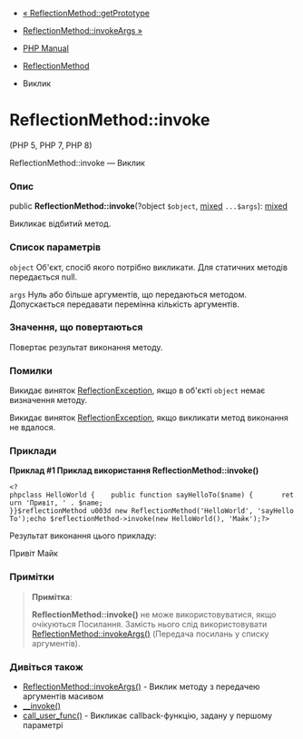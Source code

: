 - [«
ReflectionMethod::getPrototype](reflectionmethod.getprototype.md)
- [ReflectionMethod::invokeArgs »](reflectionmethod.invokeargs.md)

- [PHP Manual](index.md)
- [ReflectionMethod](class.reflectionmethod.md)
- Виклик

# ReflectionMethod::invoke

(PHP 5, PHP 7, PHP 8)

ReflectionMethod::invoke — Виклик

### Опис

public **ReflectionMethod::invoke**(?object `$object`,
[mixed](language.types.declarations.md#language.types.declarations.mixed)
`...$args`):
[mixed](language.types.declarations.md#language.types.declarations.mixed)

Викликає відбитий метод.

### Список параметрів

`object`
Об'єкт, спосіб якого потрібно викликати. Для статичних методів
передається null.

`args`
Нуль або більше аргументів, що передаються методом. Допускається передавати
перемінна кількість аргументів.

### Значення, що повертаються

Повертає результат виконання методу.

### Помилки

Викидає виняток
[ReflectionException](class.reflectionexception.md), якщо в об'єкті
`object` немає визначення методу.

Викидає виняток
[ReflectionException](class.reflectionexception.md), якщо викликати
метод виконання не вдалося.

### Приклади

**Приклад #1 Приклад використання **ReflectionMethod::invoke()****

`<?phpclass HelloWorld {    public function sayHelloTo($name) {       return 'Привіт, ' . $name; }}$reflectionMethod u003d new ReflectionMethod('HelloWorld', 'sayHelloTo');echo $reflectionMethod->invoke(new HelloWorld(), 'Майк');?> `

Результат виконання цього прикладу:

Привіт Майк

### Примітки

> **Примітка**:
>
> **ReflectionMethod::invoke()** не може використовуватися, якщо очікуються
> Посилання. Замість нього слід використовувати
> [ReflectionMethod::invokeArgs()](reflectionmethod.invokeargs.md)
> (Передача посилань у списку аргументів).

### Дивіться також

- [ReflectionMethod::invokeArgs()](reflectionmethod.invokeargs.md) -
Виклик методу з передачею аргументів масивом
- [\_\_invoke()](language.oop5.magic.md#object.invoke)
- [call_user_func()](function.call-user-func.md) - Викликає
callback-функцію, задану у першому параметрі
